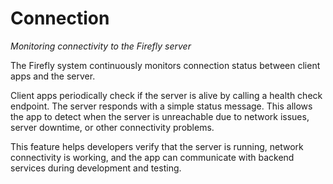 # Connection
*Monitoring connectivity to the Firefly server*

The Firefly system continuously monitors connection status between client apps and the server.

Client apps periodically check if the server is alive by calling a health check endpoint. The server responds with a simple status message. This allows the app to detect when the server is unreachable due to network issues, server downtime, or other connectivity problems.

This feature helps developers verify that the server is running, network connectivity is working, and the app can communicate with backend services during development and testing.
